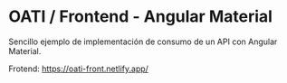 # OATI / Frontend - Angular Material

Sencillo ejemplo de implementación de consumo de un API con Angular Material.

Frotend: https://oati-front.netlify.app/
